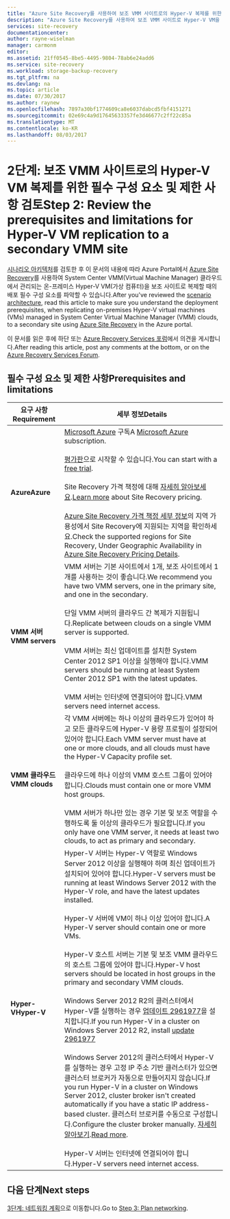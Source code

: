 ```yaml
---
title: "Azure Site Recovery를 사용하여 보조 VMM 사이트로의 Hyper-V 복제를 위한 필수 구성 요소 검토 | Microsoft 문서"
description: "Azure Site Recovery를 사용하여 보조 VMM 사이트로 Hyper-V VM을 복제하기 위한 필수 구성 요소에 대해 설명합니다."
services: site-recovery
documentationcenter: 
author: rayne-wiselman
manager: carmonm
editor: 
ms.assetid: 21ff0545-8be5-4495-9804-78ab6e24add6
ms.service: site-recovery
ms.workload: storage-backup-recovery
ms.tgt_pltfrm: na
ms.devlang: na
ms.topic: article
ms.date: 07/30/2017
ms.author: raynew
ms.openlocfilehash: 7897a30bf1774609ca8e6037dabcd5fbf4151271
ms.sourcegitcommit: 02e69c4a9d17645633357fe3d46677c2ff22c85a
ms.translationtype: MT
ms.contentlocale: ko-KR
ms.lasthandoff: 08/03/2017
---
```

# <a name="step-2-review-the-prerequisites-and-limitations-for-hyper-v-vm-replication-to-a-secondary-vmm-site"></a><span data-ttu-id="f3d85-103">2단계: 보조 VMM 사이트로의 Hyper-V VM 복제를 위한 필수 구성 요소 및 제한 사항 검토</span><span class="sxs-lookup"><span data-stu-id="f3d85-103">Step 2: Review the prerequisites and limitations for Hyper-V VM replication to a secondary VMM site</span></span>


<span data-ttu-id="f3d85-104">[시나리오 아키텍처](vmm-to-vmm-walkthrough-architecture.md)를 검토한 후 이 문서의 내용에 따라 Azure Portal에서 [Azure Site Recovery](site-recovery-overview.md)를 사용하여 System Center VMM(Virtual Machine Manager) 클라우드에서 관리되는 온-프레미스 Hyper-V VM(가상 컴퓨터)을 보조 사이트로 복제할 때의 배포 필수 구성 요소를 파악할 수 있습니다.</span><span class="sxs-lookup"><span data-stu-id="f3d85-104">After you've reviewed the [scenario architecture](vmm-to-vmm-walkthrough-architecture.md), read this article to make sure you understand the deployment prerequisites, when replicating on-premises Hyper-V virtual machines (VMs) managed in System Center Virtual Machine Manager (VMM) clouds, to a secondary site using [Azure Site Recovery](site-recovery-overview.md) in the Azure portal.</span></span>

<span data-ttu-id="f3d85-105">이 문서를 읽은 후에 하단 또는 [Azure Recovery Services 포럼](https://social.msdn.microsoft.com/forums/azure/home?forum=hypervrecovmgr)에서 의견을 게시합니다.</span><span class="sxs-lookup"><span data-stu-id="f3d85-105">After reading this article, post any comments at the bottom, or on the [Azure Recovery Services Forum](https://social.msdn.microsoft.com/forums/azure/home?forum=hypervrecovmgr).</span></span>


## <a name="prerequisites-and-limitations"></a><span data-ttu-id="f3d85-106">필수 구성 요소 및 제한 사항</span><span class="sxs-lookup"><span data-stu-id="f3d85-106">Prerequisites and limitations</span></span>

<span data-ttu-id="f3d85-107">**요구 사항**</span><span class="sxs-lookup"><span data-stu-id="f3d85-107">**Requirement**</span></span> | <span data-ttu-id="f3d85-108">**세부 정보**</span><span class="sxs-lookup"><span data-stu-id="f3d85-108">**Details**</span></span>
--- | ---
<span data-ttu-id="f3d85-109">**Azure**</span><span class="sxs-lookup"><span data-stu-id="f3d85-109">**Azure**</span></span> | <span data-ttu-id="f3d85-110">[Microsoft Azure](http://azure.microsoft.com/) 구독</span><span class="sxs-lookup"><span data-stu-id="f3d85-110">A [Microsoft Azure](http://azure.microsoft.com/) subscription.</span></span><br/><br/> <span data-ttu-id="f3d85-111">[평가판](https://azure.microsoft.com/pricing/free-trial/)으로 시작할 수 있습니다.</span><span class="sxs-lookup"><span data-stu-id="f3d85-111">You can start with a [free trial](https://azure.microsoft.com/pricing/free-trial/).</span></span><br/><br/> <span data-ttu-id="f3d85-112">Site Recovery 가격 책정에 대해 [자세히 알아보세요](https://azure.microsoft.com/pricing/details/site-recovery/).</span><span class="sxs-lookup"><span data-stu-id="f3d85-112">[Learn more](https://azure.microsoft.com/pricing/details/site-recovery/) about Site Recovery pricing.</span></span><br/><br/> <span data-ttu-id="f3d85-113">[Azure Site Recovery 가격 책정 세부 정보](https://azure.microsoft.com/pricing/details/site-recovery/)의 지역 가용성에서 Site Recovery에 지원되는 지역을 확인하세요.</span><span class="sxs-lookup"><span data-stu-id="f3d85-113">Check the supported regions for Site Recovery, Under Geographic Availability in [Azure Site Recovery Pricing Details](https://azure.microsoft.com/pricing/details/site-recovery/).</span></span>
<span data-ttu-id="f3d85-114">**VMM 서버**</span><span class="sxs-lookup"><span data-stu-id="f3d85-114">**VMM servers**</span></span> | <span data-ttu-id="f3d85-115">VMM 서버는 기본 사이트에서 1개, 보조 사이트에서 1개를 사용하는 것이 좋습니다.</span><span class="sxs-lookup"><span data-stu-id="f3d85-115">We recommend you have two VMM servers, one in the primary site, and one in the secondary.</span></span><br/><br/> <span data-ttu-id="f3d85-116">단일 VMM 서버의 클라우드 간 복제가 지원됩니다.</span><span class="sxs-lookup"><span data-stu-id="f3d85-116">Replicate between clouds on a single VMM server is supported.</span></span><br/><br/> <span data-ttu-id="f3d85-117">VMM 서버는 최신 업데이트를 설치한 System Center 2012 SP1 이상을 실행해야 합니다.</span><span class="sxs-lookup"><span data-stu-id="f3d85-117">VMM servers should be running at least System Center 2012 SP1 with the latest updates.</span></span><br/><br/> <span data-ttu-id="f3d85-118">VMM 서버는 인터넷에 연결되어야 합니다.</span><span class="sxs-lookup"><span data-stu-id="f3d85-118">VMM servers need internet access.</span></span>
<span data-ttu-id="f3d85-119">**VMM 클라우드**</span><span class="sxs-lookup"><span data-stu-id="f3d85-119">**VMM clouds**</span></span> | <span data-ttu-id="f3d85-120">각 VMM 서버에는 하나 이상의 클라우드가 있어야 하고 모든 클라우드에 Hyper-V 용량 프로필이 설정되어 있어야 합니다.</span><span class="sxs-lookup"><span data-stu-id="f3d85-120">Each VMM server must have at one or more clouds, and all clouds must have the Hyper-V Capacity profile set.</span></span> <br/><br/><span data-ttu-id="f3d85-121">클라우드에 하나 이상의 VMM 호스트 그룹이 있어야 합니다.</span><span class="sxs-lookup"><span data-stu-id="f3d85-121">Clouds must contain one or more VMM host groups.</span></span><br/><br/> <span data-ttu-id="f3d85-122">VMM 서버가 하나만 있는 경우 기본 및 보조 역할을 수행하도록 둘 이상의 클라우드가 필요합니다.</span><span class="sxs-lookup"><span data-stu-id="f3d85-122">If you only have one VMM server, it needs at least two clouds, to act as primary and secondary.</span></span>
<span data-ttu-id="f3d85-123">**Hyper-V**</span><span class="sxs-lookup"><span data-stu-id="f3d85-123">**Hyper-V**</span></span> | <span data-ttu-id="f3d85-124">Hyper-V 서버는 Hyper-V 역할로 Windows Server 2012 이상을 실행해야 하며 최신 업데이트가 설치되어 있어야 합니다.</span><span class="sxs-lookup"><span data-stu-id="f3d85-124">Hyper-V servers must be running at least Windows Server 2012 with the Hyper-V role, and have the latest updates installed.</span></span><br/><br/> <span data-ttu-id="f3d85-125">Hyper-V 서버에 VM이 하나 이상 있어야 합니다.</span><span class="sxs-lookup"><span data-stu-id="f3d85-125">A Hyper-V server should contain one or more VMs.</span></span><br/><br/>  <span data-ttu-id="f3d85-126">Hyper-V 호스트 서버는 기본 및 보조 VMM 클라우드의 호스트 그룹에 있어야 합니다.</span><span class="sxs-lookup"><span data-stu-id="f3d85-126">Hyper-V host servers should be located in host groups in the primary and secondary VMM clouds.</span></span><br/><br/> <span data-ttu-id="f3d85-127">Windows Server 2012 R2의 클러스터에서 Hyper-V를 실행하는 경우 [업데이트 2961977](https://support.microsoft.com/kb/2961977)을 설치합니다.</span><span class="sxs-lookup"><span data-stu-id="f3d85-127">If you run Hyper-V in a cluster on Windows Server 2012 R2, install [update 2961977](https://support.microsoft.com/kb/2961977)</span></span><br/><br/> <span data-ttu-id="f3d85-128">Windows Server 2012의 클러스터에서 Hyper-V를 실행하는 경우 고정 IP 주소 기반 클러스터가 있으면 클러스터 브로커가 자동으로 만들어지지 않습니다.</span><span class="sxs-lookup"><span data-stu-id="f3d85-128">If you run Hyper-V in a cluster on Windows Server 2012, cluster broker isn't created automatically if you have a static IP address-based cluster.</span></span> <span data-ttu-id="f3d85-129">클러스터 브로커를 수동으로 구성합니다.</span><span class="sxs-lookup"><span data-stu-id="f3d85-129">Configure the cluster broker manually.</span></span> <span data-ttu-id="f3d85-130">[자세히 알아보기](http://social.technet.microsoft.com/wiki/contents/articles/18792.configure-replica-broker-role-cluster-to-cluster-replication.aspx).</span><span class="sxs-lookup"><span data-stu-id="f3d85-130">[Read more](http://social.technet.microsoft.com/wiki/contents/articles/18792.configure-replica-broker-role-cluster-to-cluster-replication.aspx).</span></span><br/><br/> <span data-ttu-id="f3d85-131">Hyper-V 서버는 인터넷에 연결되어야 합니다.</span><span class="sxs-lookup"><span data-stu-id="f3d85-131">Hyper-V servers need internet access.</span></span>




## <a name="next-steps"></a><span data-ttu-id="f3d85-132">다음 단계</span><span class="sxs-lookup"><span data-stu-id="f3d85-132">Next steps</span></span>

<span data-ttu-id="f3d85-133">[3단계: 네트워킹 계획](vmm-to-vmm-walkthrough-network.md)으로 이동합니다.</span><span class="sxs-lookup"><span data-stu-id="f3d85-133">Go to [Step 3: Plan networking](vmm-to-vmm-walkthrough-network.md).</span></span>
